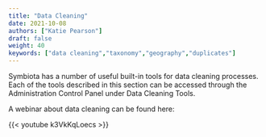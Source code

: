 ```yaml
---
title: "Data Cleaning"
date: 2021-10-08
authors: ["Katie Pearson"]
draft: false
weight: 40 
keywords: ["data cleaning","taxonomy","geography","duplicates"]
---
```


Symbiota has a number of useful built-in tools for data cleaning processes. Each of the tools described in this section can be accessed through the Administration Control Panel under Data Cleaning Tools.

A webinar about data cleaning can be found here:

{{< youtube k3VkKqLoecs >}}
